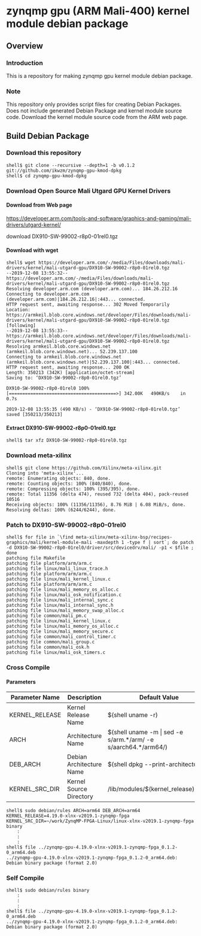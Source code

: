 zynqmp gpu (ARM Mali-400) kernel module debian package
====================================================================================

Overview
------------------------------------------------------------------------------------

### Introduction

This is a repository for making zynqmp gpu kernel module debian package.

### Note

This repository only provides script files for creating Debian Packages. Does not include generated Debian Package and kernel module source code. Download the kernel module source code from the ARM web page.

Build Debian Package
------------------------------------------------------------------------------------

### Download this repository

```console
shell$ git clone --recursive --depth=1 -b v0.1.2 git://github.com/ikwzm/zynqmp-gpu-kmod-dpkg
shell$ cd zynqmp-gpu-kmod-dpkg
```

### Download Open Source Mali Utgard GPU Kernel Drivers

#### Download from Web page

https://developer.arm.com/tools-and-software/graphics-and-gaming/mali-drivers/utgard-kernel/

download DX910-SW-99002-r8p0-01rel0.tgz

#### Download with wget

```console
shell$ wget https://developer.arm.com/-/media/Files/downloads/mali-drivers/kernel/mali-utgard-gpu/DX910-SW-99002-r8p0-01rel0.tgz
--2019-12-08 13:55:32--  https://developer.arm.com/-/media/Files/downloads/mali-drivers/kernel/mali-utgard-gpu/DX910-SW-99002-r8p0-01rel0.tgz
Resolving developer.arm.com (developer.arm.com)... 184.26.212.16
Connecting to developer.arm.com (developer.arm.com)|184.26.212.16|:443... connected.
HTTP request sent, awaiting response... 302 Moved Temporarily
Location: https://armkeil.blob.core.windows.net/developer/Files/downloads/mali-drivers/kernel/mali-utgard-gpu/DX910-SW-99002-r8p0-01rel0.tgz [following]
--2019-12-08 13:55:33--  https://armkeil.blob.core.windows.net/developer/Files/downloads/mali-drivers/kernel/mali-utgard-gpu/DX910-SW-99002-r8p0-01rel0.tgz
Resolving armkeil.blob.core.windows.net (armkeil.blob.core.windows.net)... 52.239.137.100
Connecting to armkeil.blob.core.windows.net (armkeil.blob.core.windows.net)|52.239.137.100|:443... connected.
HTTP request sent, awaiting response... 200 OK
Length: 350213 (342K) [application/octet-stream]
Saving to: ‘DX910-SW-99002-r8p0-01rel0.tgz’

DX910-SW-99002-r8p0-01rel0 100%[========================================>] 342.00K   490KB/s    in 0.7s    

2019-12-08 13:55:35 (490 KB/s) - ‘DX910-SW-99002-r8p0-01rel0.tgz’ saved [350213/350213]
```

#### Extract DX910-SW-99002-r8p0-01rel0.tgz

```console
shell$ tar xfz DX910-SW-99002-r8p0-01rel0.tgz 
```

### Download meta-xilinx

```console
shell$ git clone https://github.com/Xilinx/meta-xilinx.git
Cloning into 'meta-xilinx'...
remote: Enumerating objects: 840, done.        
remote: Counting objects: 100% (840/840), done.        
remote: Compressing objects: 100% (395/395), done.        
remote: Total 11356 (delta 474), reused 732 (delta 404), pack-reused 10516        
Receiving objects: 100% (11356/11356), 8.76 MiB | 6.08 MiB/s, done.
Resolving deltas: 100% (6244/6244), done.
```

### Patch to DX910-SW-99002-r8p0-01rel0

```console
shell$ for file in `\find meta-xilinx/meta-xilinx-bsp/recipes-graphics/mali/kernel-module-mali -maxdepth 1 -type f | sort`; do patch -d DX910-SW-99002-r8p0-01rel0/driver/src/devicedrv/mali/ -p1 < $file ; done
patching file Makefile
patching file platform/arm/arm.c
patching file linux/mali_linux_trace.h
patching file platform/arm/arm.c
patching file linux/mali_kernel_linux.c
patching file platform/arm/arm.c
patching file linux/mali_memory_os_alloc.c
patching file linux/mali_osk_notification.c
patching file linux/mali_internal_sync.c
patching file linux/mali_internal_sync.h
patching file linux/mali_memory_swap_alloc.c
patching file common/mali_pm.c
patching file linux/mali_kernel_linux.c
patching file linux/mali_memory_os_alloc.c
patching file linux/mali_memory_secure.c
patching file common/mali_control_timer.c
patching file common/mali_group.c
patching file common/mali_osk.h
patching file linux/mali_osk_timers.c
```

### Cross Compile

#### Parameters

| Parameter Name | Description              | Default Value                                                    |
|----------------|--------------------------|------------------------------------------------------------------|
| KERNEL_RELEASE | Kernel Release Name      | $(shell uname -r)                                                |
| ARCH           | Architecture Name        | $(shell uname -m \| sed -e s/arm.\*/arm/ -e s/aarch64.\*/arm64/) |
| DEB_ARCH       | Debian Architecture Name | $(shell dpkg --print-architecture)                               |
| KERNEL_SRC_DIR | Kernel Source Directory  | /lib/modules/$(kernel_release)/build                             |


```console
shell$ sudo debian/rules ARCH=arm64 DEB_ARCH=arm64 KERNEL_RELEASE=4.19.0-xlnx-v2019.1-zynqmp-fpga KERNEL_SRC_DIR=~/work/ZynqMP-FPGA-Linux/linux-xlnx-v2019.1-zynqmp-fpga binary
    :
    :
    :
shell$ file ../zynqmp-gpu-4.19.0-xlnx-v2019.1-zynqmp-fpga_0.1.2-0_arm64.deb 
../zynqmp-gpu-4.19.0-xlnx-v2019.1-zynqmp-fpga_0.1.2-0_arm64.deb: Debian binary package (format 2.0)
```

### Self Compile

```console
shell$ sudo debian/rules binary
    :
    :
    :
shell$ file ../zynqmp-gpu-4.19.0-xlnx-v2019.1-zynqmp-fpga_0.1.2-0_arm64.deb 
../zynqmp-gpu-4.19.0-xlnx-v2019.1-zynqmp-fpga_0.1.2-0_arm64.deb: Debian binary package (format 2.0)
```

